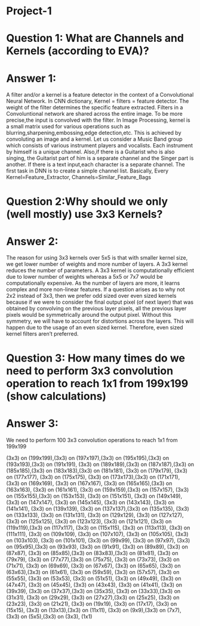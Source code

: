 # Project-1
# Question 1: What are Channels and Kernels (according to EVA)?
# Answer 1: 
A filter and/or a kernel is a feature detector in the context of a  Convolutional Neural Network. 
In CNN dictionary, Kernel = filters = feature detector.
The weight of the filter determines the specific feature extracted. 
Filters in a Convoluntional network are shared across the entire image. 
To be more precise,the input is convolved with the filter. 
In Image Processing, kernel is a small matrix used for various operations such as blurring,sharpening,embossing,edge detection,etc. 
This is achieved by convoluting an image and a kernel.
Let us consider a Music Band group which consists of various instrument players and vocalists. 
Each instrument by himself is a unique channel.
Also,if there is a Guitarist who is also singing, the Guitarist part of him is a separate channel and the Singer part is another.
If there is a text input,each character is a separate channel.
The first task in DNN is to create a simple channel list.
Basically,
Every Kernel=Feature_Extractor,
Channels=Similar_Feature_Bags


# Question 2:Why should we only (well mostly) use 3x3 Kernels?
# Answer 2:
The reason for using 3x3 kernels over 5x5 is that with smaller kernel size, we get lower number of weights and more number of layers.
A 3x3 kernel reduces the number of parameters.
A 3x3 kernel is computationally efficient due to lower number of weights whereas a 5x5 or 7x7 would be computationally expensive.
As the number of layers are more, it learns complex and more non-linear features.
If a question arises as to why not 2x2 instead of 3x3, then we prefer odd sized over even sized kernels because if we were to consider the final output pixel (of next layer) that was obtained by convolving on the previous layer pixels, all the previous layer pixels would be symmetrically around the output pixel.
Without this symmetry, we will have to account for distortions across the layers. 
This will happen due to the usage of an even sized kernel. Therefore, even sized kernel filters aren’t preferred.


# Question 3: How many times do we need to perform 3x3 convolution operation to reach 1x1 from 199x199 (show calculations)
# Answer 3:
We need to perform 100 3x3 convolution operations to reach 1x1 from 199x199

(3x3) on (199x199),(3x3) on (197x197),(3x3) on (195x195),(3x3) on (193x193),(3x3) on (191x191),
(3x3) on (189x189),(3x3) on (187x187),(3x3) on (185x185),(3x3) on (183x183),(3x3) on (181x181),
(3x3) on (179x179), (3x3) on (177x177), (3x3) on (175x175), (3x3) on (173x173),(3x3) on  (171x171),
(3x3) on (169x169), (3x3) on (167x167), (3x3) on (165x165),(3x3) on  (163x163), (3x3) on (161x161),
(3x3) on (159x159),(3x3) on  (157x157), (3x3) on (155x155),(3x3) on  (153x153), (3x3) on (151x151),
(3x3) on (149x149), (3x3) on (147x147), (3x3) on (145x145), (3x3) on (143x143), (3x3) on (141x141),
(3x3) on (139x139), (3x3) on (137x137),(3x3) on  (135x135), (3x3) on (133x133), (3x3) on (131x131),
(3x3) on (129x129), (3x3) on (127x127), (3x3) on (125x125), (3x3) on (123x123), (3x3) on (121x121),
(3x3) on (119x119),(3x3) on  (117x117), (3x3) on (115x115), (3x3) on (113x113), (3x3) on (111x111),
(3x3) on (109x109), (3x3) on (107x107), (3x3) on (105x105), (3x3) on (103x103), (3x3) on (101x101),
(3x3) on (99x99), (3x3) on (97x97), (3x3) on (95x95),(3x3) on  (93x93), (3x3) on (91x91),
(3x3) on (89x89), (3x3) on (87x87), (3x3) on (85x85),(3x3) on  (83x83),(3x3) on  (81x81),
(3x3) on (79x79), (3x3) on (77x77),(3x3) on  (75x75), (3x3) on (73x73), (3x3) on (71x71),
(3x3) on (69x69), (3x3) on (67x67), (3x3) on (65x65), (3x3) on (63x63),(3x3) on  (61x61),
(3x3) on (59x59), (3x3) on (57x57), (3x3) on (55x55), (3x3) on (53x53), (3x3) on (51x51),
(3x3) on (49x49), (3x3) on (47x47), (3x3) on (45x45), (3x3) on (43x43), (3x3) on (41x41),
(3x3) on (39x39), (3x3) on (37x37),(3x3) on  (35x35), (3x3) on (33x33),(3x3) on  (31x31),
(3x3) on (29x29), (3x3) on (27x27),(3x3) on  (25x25), (3x3) on (23x23), (3x3) on (21x21),
(3x3) on (19x19), (3x3) on (17x17), (3x3) on (15x15), (3x3) on (13x13),(3x3) on  (11x11),
(3x3) on (9x9),(3x3) on  (7x7), (3x3) on (5x5),(3x3) on  (3x3), (1x1)





